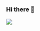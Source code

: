 ### Hi there 👋

<a href="[Velog](https://velog.io/@wsd0811)" target="_blank"><img src="https://img.shields.io/badge/Android-3DDC84?style=flat-square&logo=Android&logoColor=white"/></a>
<!--
**sehwa811/sehwa811** is a ✨ _special_ ✨ repository because its `README.md` (this file) appears on your GitHub profile.

Here are some ideas to get you started:

- 🔭 I’m currently working on ...
- 🌱 I’m currently learning ...
- 👯 I’m looking to collaborate on ...
- 🤔 I’m looking for help with ...
- 💬 Ask me about ...
- 📫 How to reach me: ...
- 😄 Pronouns: ...
- ⚡ Fun fact: ...
-->
